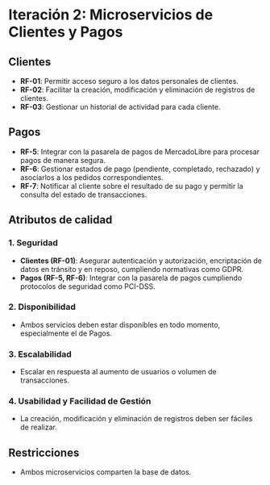 
# Iteración 2: Microservicios de Clientes y Pagos

## Clientes
- **RF-01**: Permitir acceso seguro a los datos personales de clientes.
- **RF-02**: Facilitar la creación, modificación y eliminación de registros de clientes.
- **RF-03**: Gestionar un historial de actividad para cada cliente.

## Pagos
- **RF-5**: Integrar con la pasarela de pagos de MercadoLibre para procesar pagos de manera segura.
- **RF-6**: Gestionar estados de pago (pendiente, completado, rechazado) y asociarlos a los pedidos correspondientes.
- **RF-7**: Notificar al cliente sobre el resultado de su pago y permitir la consulta del estado de transacciones.

## Atributos de calidad

### 1. Seguridad
- **Clientes (RF-01)**: Asegurar autenticación y autorización, encriptación de datos en tránsito y en reposo, cumpliendo normativas como GDPR.
- **Pagos (RF-5, RF-6)**: Integrar con la pasarela de pagos cumpliendo protocolos de seguridad como PCI-DSS.

### 2. Disponibilidad
- Ambos servicios deben estar disponibles en todo momento, especialmente el de Pagos.

### 3. Escalabilidad
- Escalar en respuesta al aumento de usuarios o volumen de transacciones.

### 4. Usabilidad y Facilidad de Gestión
- La creación, modificación y eliminación de registros deben ser fáciles de realizar.

## Restricciones
- Ambos microservicios comparten la base de datos.

